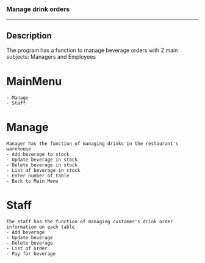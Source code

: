 ### Manage drink orders

----------------------------------------------------------------------

## Description

The program has a function to manage beverage orders with 2 main subjects: Managers and Employees

# MainMenu
    - Manage
    - Staff
    
# Manage
    Manager has the function of managing drinks in the restaurant's warehouse
    - Add beverage to stock 
    - Update beverage in stock
    - Delete beverage in stock 
    - List of beverage in stock
    - Enter number of table
    - Back to Main Menu
    
# Staff
    The staff has the function of managing customer's drink order information on each table
    - Add beverage 
    - Update beverage
    - Delete beverage
    - List of order 
    - Pay for beverage

    
